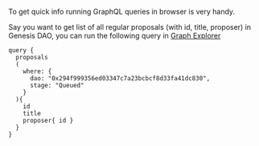 To get quick info running GraphQL queries in browser is very handy.

Say you want to get list of all regular proposals (with id, title, proposer) in Genesis DAO, you can run the following query in [Graph Explorer](https://thegraph.com/explorer/subgraph/daostack/v30_1)

    query {
      proposals
      (
        where: {
          dao: "0x294f999356ed03347c7a23bcbcf8d33fa41dc830",
          stage: "Queued"
        }
      ){
        id
        title
        proposer{ id }
      }
    }
